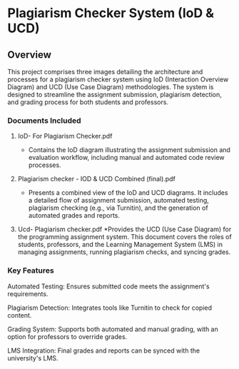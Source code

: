 # Plagiarism Checker System (IoD & UCD)

## Overview

This project comprises three images detailing the architecture and processes for a plagiarism checker system using IoD (Interaction Overview Diagram) and UCD (Use Case Diagram) methodologies. The system is designed to streamline the assignment submission, plagiarism detection, and grading process for both students and professors.

### Documents Included

1. IoD- For Plagiarism Checker.pdf
     * Contains the IoD diagram illustrating the assignment submission and evaluation workflow, including manual and automated code review processes.

2. Plagiarism checker - IOD & UCD Combined (final).pdf
     * Presents a combined view of the IoD and UCD diagrams. It includes a detailed flow of assignment submission, automated testing, plagiarism checking (e.g., via Turnitin), and the generation of automated grades and reports.

3. Ucd- Plagiarism checker.pdf
     *Provides the UCD (Use Case Diagram) for the programming assignment system. This document covers the roles of students, professors, and the Learning Management System (LMS) in managing assignments, running plagiarism checks, and syncing grades.

### Key Features

Automated Testing: Ensures submitted code meets the assignment's requirements.

Plagiarism Detection: Integrates tools like Turnitin to check for copied content.

Grading System: Supports both automated and manual grading, with an option for professors to override grades.

LMS Integration: Final grades and reports can be synced with the university's LMS.